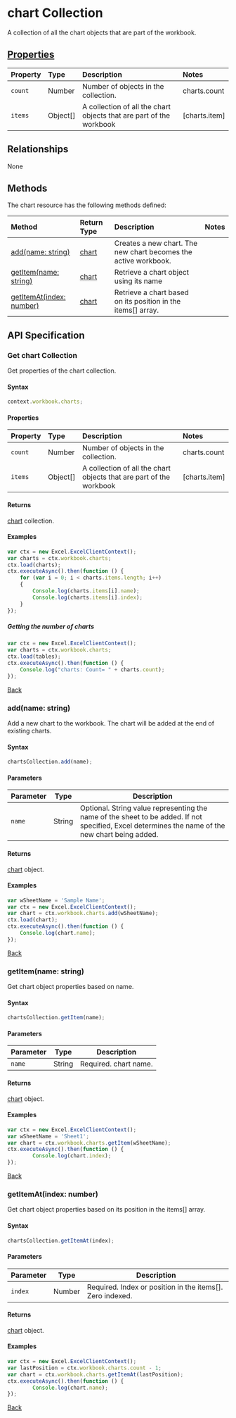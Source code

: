 # chart Collection
A collection of all the chart objects that are part of the workbook. 

## [Properties](#get-chart-collection)

| Property         | Type    |Description|Notes |
|:-----------------|:--------|:----------|:-----|
|`count`| Number   | Number of objects in the collection.|charts.count|
|`items`| Object[] | A collection of all the chart objects that are part of the workbook|[charts.item] |

## Relationships

None

## Methods

The chart resource has the following methods defined:

| Method     | Return Type    |Description|Notes  |
|:-----------------|:--------|:----------|:------|
|[add(name: string)](#addname-string)| [chart](chart.md)              |Creates a new chart. The new chart becomes the active workbook. ||
|[getItem(name: string)](#getitemname-string)| [chart](chart.md)      |Retrieve a chart object using its name||
|[getItemAt(index: number)](#getitematindex-number)| [chart](chart.md)     |Retrieve a chart based on its position in the items[] array.||


## API Specification 

### Get chart Collection

Get properties of the chart collection. 

#### Syntax
```js
context.workbook.charts;
```

#### Properties

| Property         | Type    |Description|Notes |
|:-----------------|:--------|:----------|:-----|
|`count`| Number   | Number of objects in the collection.|charts.count|
|`items`| Object[] | A collection of all the chart objects that are part of the workbook|[charts.item] |


#### Returns

[chart](chart.md) collection. 

#### Examples


```js
var ctx = new Excel.ExcelClientContext();
var charts = ctx.workbook.charts;
ctx.load(charts);
ctx.executeAsync().then(function () {
	for (var i = 0; i < charts.items.length; i++)
	{
		Console.log(charts.items[i].name);
		Console.log(charts.items[i].index);
	}
});
```

##### Getting the number of charts

```js
var ctx = new Excel.ExcelClientContext();
var charts = ctx.workbook.charts;
ctx.load(tables);
ctx.executeAsync().then(function () {
	Console.log("charts: Count= " + charts.count);
});

```
[Back](#properties)

### add(name: string)

Add a new chart to the workbook. The chart will be added at the end of existing charts.

#### Syntax
```js
chartsCollection.add(name);
```

#### Parameters

Parameter       | Type   | Description
--------------- | ------ | ------------
`name`  | String| Optional. String value representing the name of the sheet to be added. If not specified, Excel determines the name of the new chart being added. 

#### Returns
[chart](../resources/chart.md) object.

#### Examples

```js
var wSheetName = 'Sample Name';
var ctx = new Excel.ExcelClientContext();
var chart = ctx.workbook.charts.add(wSheetName);
ctx.load(chart);
ctx.executeAsync().then(function () {
	Console.log(chart.name);
});
```
[Back](#methods)

### getItem(name: string)

Get chart object properties based on name.

#### Syntax
```js
chartsCollection.getItem(name);
```

#### Parameters

Parameter       | Type  | Description
--------------- | ------ | ------------
 `name`| String | Required. chart name. 

#### Returns

[chart](../resources/chart.md) object.

#### Examples
```js
var ctx = new Excel.ExcelClientContext();
var wSheetName = 'Sheet1';
var chart = ctx.workbook.charts.getItem(wSheetName);
ctx.executeAsync().then(function () {
		Console.log(chart.index);
});
```
[Back](#methods)


### getItemAt(index: number)

Get chart object properties based on its position in the items[] array. 

#### Syntax
```js
chartsCollection.getItemAt(index);
```

#### Parameters

Parameter       | Type  | Description
--------------- | ------ | ------------
 `index`| Number | Required. Index or position in the items[]. Zero indexed.

#### Returns

[chart](../resources/chart.md) object.

#### Examples
```js
var ctx = new Excel.ExcelClientContext();
var lastPosition = ctx.workbook.charts.count - 1;
var chart = ctx.workbook.charts.getItemAt(lastPosition);
ctx.executeAsync().then(function () {
		Console.log(chart.name);
});
```
[Back](#methods)
